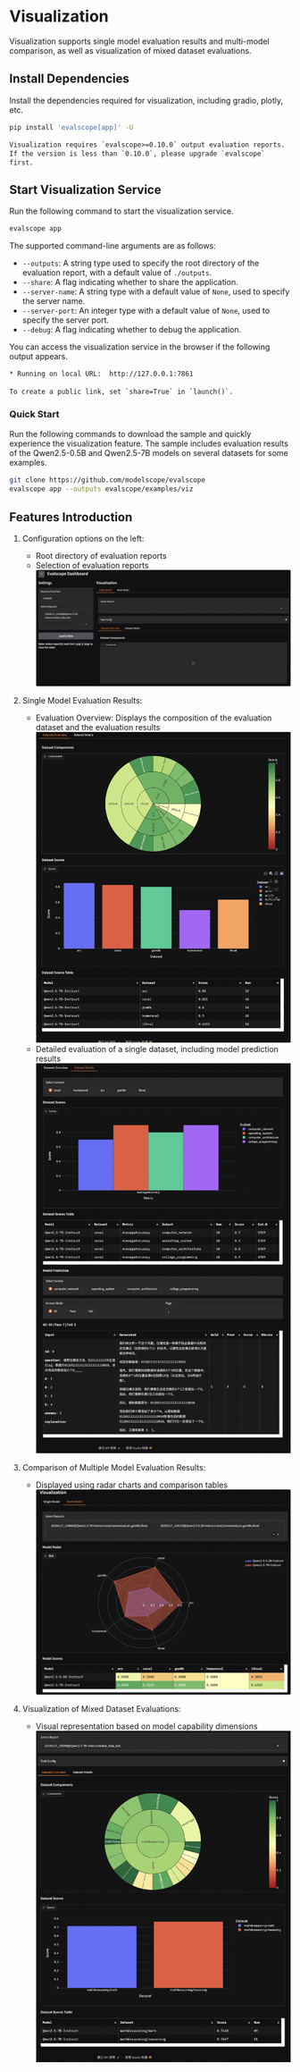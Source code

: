 # Visualization

Visualization supports single model evaluation results and multi-model comparison, as well as visualization of mixed dataset evaluations.

## Install Dependencies

Install the dependencies required for visualization, including gradio, plotly, etc.
```bash
pip install 'evalscope[app]' -U
```

```{note}
Visualization requires `evalscope>=0.10.0` output evaluation reports. If the version is less than `0.10.0`, please upgrade `evalscope` first.
```

## Start Visualization Service

Run the following command to start the visualization service.
```bash
evalscope app
```
The supported command-line arguments are as follows:

- `--outputs`: A string type used to specify the root directory of the evaluation report, with a default value of `./outputs`.
- `--share`: A flag indicating whether to share the application.
- `--server-name`: A string type with a default value of `None`, used to specify the server name.
- `--server-port`: An integer type with a default value of `None`, used to specify the server port.
- `--debug`: A flag indicating whether to debug the application.

You can access the visualization service in the browser if the following output appears.
```text
* Running on local URL:  http://127.0.0.1:7861

To create a public link, set `share=True` in `launch()`.
```

### Quick Start

Run the following commands to download the sample and quickly experience the visualization feature. The sample includes evaluation results of the Qwen2.5-0.5B and Qwen2.5-7B models on several datasets for some examples.

```bash
git clone https://github.com/modelscope/evalscope
evalscope app --outputs evalscope/examples/viz
```

## Features Introduction

1. Configuration options on the left:
   - Root directory of evaluation reports
   - Selection of evaluation reports
   ![alt text](./images/setting.png)

2. Single Model Evaluation Results:
   - Evaluation Overview: Displays the composition of the evaluation dataset and the evaluation results
   ![alt text](./images/report_overview.png)
   - Detailed evaluation of a single dataset, including model prediction results
   ![alt text](./images/report_details.png)

3. Comparison of Multiple Model Evaluation Results:
   - Displayed using radar charts and comparison tables
   ![alt text](./images/model_compare.png)

4. Visualization of Mixed Dataset Evaluations:
   - Visual representation based on model capability dimensions
   ![alt text](./images/collection.png)